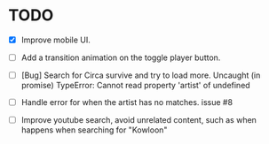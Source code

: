 # TODO

- [x] Improve mobile UI.
- [ ] Add a transition animation on the toggle player button.

- [ ] [Bug] Search for Circa survive and try to load more. Uncaught (in promise) TypeError: Cannot read property 'artist' of undefined

- [ ] Handle error for when the artist has no matches. issue #8

- [ ]  Improve youtube search, avoid unrelated content, such as when happens when searching for "Kowloon"
